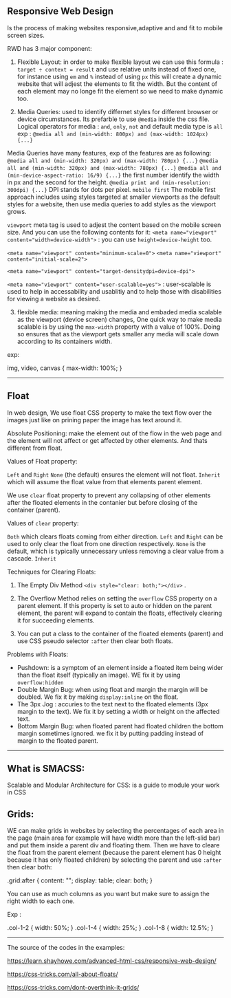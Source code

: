 ## Responsive Web Design

Is the process of making websites responsive,adaptive and and fit to mobile screen sizes.


RWD has 3 major component: 
1. Flexible Layout: in order to make flexible layout we can use this formula : `target ÷ context = result`
and use relative units instead of fixed one, for instance using `em` and `%` instead of using `px` 
this will create a dynamic website that will adjest the elements to fit the width. But the content of each element may no longe fit the element so we need to make dynamic too.

2. Media Queries: used to identify differnet styles for different browser or device circumstances. Its prefarble to use `@media` inside the css file.
Logical operators for media : `and`, `only`, `not`  and default media type is `all` exp : `@media all and (min-width: 800px) and (max-width: 1024px) {...}` 

Media Queries have many features, exp of the features are as following:
`@media all and (min-width: 320px) and (max-width: 780px) {...}`
`@media all and (min-width: 320px) and (max-width: 780px) {...}`
`@media all and (min-device-aspect-ratio: 16/9) {...}` the first number identify the width in px and the second for the height. 
`@media print and (min-resolution: 300dpi) {...}` DPI stands for dots per pixel.
`mobile first` The mobile first approach includes using styles targeted at smaller viewports as the default styles for a website, then use media queries to add styles as the viewport grows.

`viewport` meta tag is used to adjest the content based on the mobile screen size. And you can use the following contents for it: 
`<meta name="viewport" content="width=device-width">` : you can use `height=device-height` too.

`<meta name="viewport" content="minimum-scale=0">`
`<meta name="viewport" content="initial-scale=2">`

`<meta name="viewport" content="target-densitydpi=device-dpi">`

`<meta name="viewport" content="user-scalable=yes">` : user-scalable is used to help in accessability and usablitiy and to help those with disabilities for viewing a website as desired.

3. flexible media: meaning making the media and embaded media scalable as the viewport (device screen) changes,  One quick way to make media scalable is by using the `max-width` property with a value of 100%. Doing so ensures that as the viewport gets smaller any media will scale down according to its containers width. 

exp:

img, video, canvas {
  max-width: 100%;
}



-----------------------------------------------------------------------


## Float 

In web design, We use float CSS property to make the text flow over the images just like on prining paper the image has text around it.

Absolute Positioning: make the element out of the flow in the web page and the element will not affect or get affected by other elements. And thats different from float.

Values of Float property: 

  `Left` and `Right` 
  `None` (the default) ensures the element will not float.
  `Inherit` which will assume the float value from that elements parent element.


We use `clear` float property to prevent any collapsing of other elements after the floated elements in the contanier but before closing of the container (parent).

Values of `clear` property:

`Both` which clears floats coming from either direction. 
`Left` and `Right` can be used to only clear the float from one direction respectively. 
`None` is the default, which is typically unnecessary unless removing a clear value from a cascade. 
`Inherit`

 Techniques for Clearing Floats:
 1. The Empty Div Method  `<div style="clear: both;"></div>` .
 2. The Overflow Method relies on setting the `overflow` CSS property on a parent element. If this property is set to auto or hidden on the parent element, the parent will expand to contain the floats, effectively clearing it for succeeding elements.

 3. You can put a class to the container of the floated elements (parent) and use CSS pseudo selector `:after` then clear both floats.

 Problems with Floats:
 
- Pushdown: is a symptom of an element inside a floated item being wider than the float itself (typically an image). WE fix it by using `overflow:hidden`
- Double Margin Bug: when using float and margin the margin will be doubled. We fix it by making `display:inline` on the float.
- The 3px Jog : accuries to the text next to the floated elements (3px margin to the text). We fix it by setting a width or height on the affected text.
- Bottom Margin Bug: when floated parent had floated children the bottom margin sometimes ignored. we fix it by putting padding instead of margin to the floated parent.

---------------------------------------------


## What is SMACSS: 
Scalable and Modular Architecture for CSS: is a guide to module your work in CSS 

## Grids: 

WE can make grids in websites by selecting the percentages of each area in the page (main area for example will have width more than the left-slid bar) and put them inside a parent div and floating them. 
Then we have to cleare the float from the parent element (because the parent element has 0 height because it has only floated children) by selecting the parent and use `:after` then clear both:

.grid:after {
  content: "";
  display: table;
  clear: both;
}


You can use as much columns as you want but make sure to assign the right width to each one.

Exp : 

.col-1-2 {
  width: 50%;
}
.col-1-4 {
  width: 25%;
}
.col-1-8 {
  width: 12.5%;
}


-------------------------------------------------

The source of the codes in the examples: 

https://learn.shayhowe.com/advanced-html-css/responsive-web-design/

https://css-tricks.com/all-about-floats/

https://css-tricks.com/dont-overthink-it-grids/



